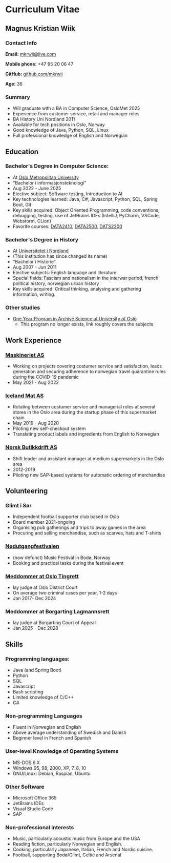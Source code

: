 # Curriculum Vitae
## Magnus Kristian Wiik
### Contact Info

**Email:** mkrwii@live.com

**Mobile phone:** +47 95 20 06 47

**GitHub:** [github.com/mkrwii](https://github.com/mkrwii)

**Age:** 36

### Summary
- Will graduate with a BA in Computer Science, OsloMet 2025
- Experience from customer service, retail and manager roles
- BA History Uni Nordland 2011
- Available for tech positions in Oslo, Norway
- Good knowledge of Java, Python, SQL, Linux
- Full professional knowledge of English and Norwegian
 
## Education

### Bachelor's Degree in Computer Science:
- At [Oslo Metropolitan University](https://www.oslomet.no/studier/tkd/informasjonsteknologi)
- "Bachelor i informasjonsteknologi"
- Aug 2022 - June 2025
- Elective subject: Software testing, Introduction to AI
- Key technologies learned: Java, C#, Javascript, Python, SQL, Spring Boot, Git
- Key skills acquired: Object Oriented Programming, code conventions, debugging, testing, use of JetBrains IDEs (IntelliJ, PyCharm, VSCode, Webstorm, CLion)
- Favorite courses: [DATA2410](https://student.oslomet.no/studier/-/studieinfo/emne/DATA2410/2023/H%C3%98ST), [DATA2500](https://student.oslomet.no/studier/-/studieinfo/emne/DATA2500/2023/H%C3%98ST), [DATS2300](https://student.oslomet.no/studier/-/studieinfo/emne/DATS2300/2023/H%C3%98ST)

### Bachelor's Degree in History
- At [Universitetet i Nordland](https://www.nord.no/studier/historie-bachelor)
- (This institution has since changed its name)
- "Bachelor i Historie"
- Aug 2007 - Jun 2011
- Elective subjects: English language and literature
- Special fields: Fascism and nationalism in the interwar period, french political history, norwegian urban history
- Key skills acquired: Critical thinking, analysing and gathering information, writing.

### Other studies
- [One Year Program in Archive Science at University of Oslo](https://www.uio.no/studier/emnegrupper/hf/40ARKIV/)
    - This program no longer exists, link roughly covers the subjects

## Work Experience

### [Maskineriet AS](https://maskineriet.no/)
- Working on projects covering costumer service and satisfaction, leads generation and securing adherence to norwegian travel quarantine rules during the COVID-19 pandemic
- May 2021 - Aug 2022

### [Iceland Mat AS](https://qwww.icelandmat.no)
- Rotating between costumer service and managerial roles at several stores in the Oslo area during the startup phase of this supermarket chain
- May 2019 - Aug 2020
- Piloting new self-checkout system
- Translating product labels and ingredients from English to Norwegian

### [Norsk Butikkdrift AS](https://www.coop.no/om-coop/virksomheten/coop-norge-sa/datterselskaper/norsk-butikkdrift-as)
- Shift leader and assistant manager at medium supermarkets in the Oslo area
- 2012-2019
- Piloting new SAP-based systems for automatic ordering of merchandise

## Volunteering

### Glimt i Sør
- Independent football supporter club based in Oslo
- Board member 2021-ongoing
- Organising pub gatherings and trips to away games in the area
- Procuring and selling merchandise, such as scarves, hats and T-shirts

### [Nødutgangfestivalen](https://kreativenord.no/actor/nodutgangfestivalen/)
- (now defunct) Music Festival in Bodø, Norway
- Booking and practical tasks during the festival event

### [Meddommer at Oslo Tingrett](https://www.oslo.kommune.no/politikk/bystyret/meddommer/)
- lay judge at Oslo District Court
- On average two criminal cases per year, 1-2 days
- Jan 2017- Dec 2024

### Meddommer at Borgarting Lagmannsrett
- lay judge at Borgarting Court of Appeal
- Jan 2025 - Dec 2028

## Skills

### Programming languages:
- Java (and Spring Boot)
- Python
- SQL
- Javascript
- Bash scripting
- Limited knowledge of C/C++
- C#

### Non-programming Languages
- Fluent in Norwegian and English
- Above average understanding of Swedish and Danish
- Beginner level in French and Spanish

### User-level Knowledge of Operating Systems
- MS-DOS 6.X
- Windows 95, 98, 2000, XP, 7, 8, 10
- GNU/Linux: Debian, Raspian, Ubuntu

### Other Software
- Microsoft Office 365
- JetBrains IDEs
- Visual Studio Code
- SAP

### Non-professional interests
- Music, particularly acoustic music from Europe and the USA
- Reading fiction, particularly Norwegian and English.
- Cooking, particularly Japanese, Italian, French and Nordic cuisine.
- Football, supporting Bodø/Glimt, Celtic and Arsenal
